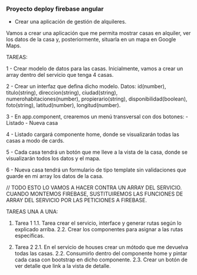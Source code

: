 ### Proyecto deploy firebase angular 

- Crear una aplicación de gestión de alquileres.

Vamos a crear una aplicación que me permita mostrar casas en alquiler, ver los datos de la casa y, posteriormente, situarla en un mapa en Google Maps. 


TAREAS:

1 - Crear modelo de datos para las casas. Inicialmente, vamos a crear un array dentro del servicio que tenga 4 casas. 

2 - Crear un interfaz que defina dicho modelo. 
    Datos: id(number), titulo(string), direccion(string), ciudad(string), numerohabitaciones(number), propierario(string), disponibilidad(boolean), foto(string), latitud(number), longitud(number). 

3 - En app.component, crearemos un menú transversal con dos botones:
    - Listado
    - Nueva casa

4 - Listado cargará componente home, donde se visualizarán todas las casas a modo de cards.

5 - Cada casa tendrá un botón que me lleve a la vista de la casa, donde se visualizarán todos los datos y el mapa.

6 - Nueva casa tendrá un formulario de tipo template sin validaciones que guarde en mi array los datos de la casa. 


// TODO ESTO LO VAMOS A HACER CONTRA UN ARRAY DEL SERVICIO. CUANDO MONTEMOS FIREBASE, SUSTITUIREMOS LAS FUNCIONES DE ARRAY DEL SERVICIO POR LAS PETICIONES A FIREBASE. 

TAREAS UNA A UNA: 

1. Tarea 1
    1.1. Tarea crear el servicio, interface y generar rutas según lo explicado arriba. 
    2.2. Crear los componentes para asignar a las rutas específicas. 


2. Tarea 2
    2.1. En el servicio de houses crear un mótodo que me devuelva todas las casas.
    2.2. Consumirlo dentro del componente home y pintar cada casa con bootstrap en dicho componente.
    2.3. Crear un botón de ver detalle que link a la vista de detalle.  

